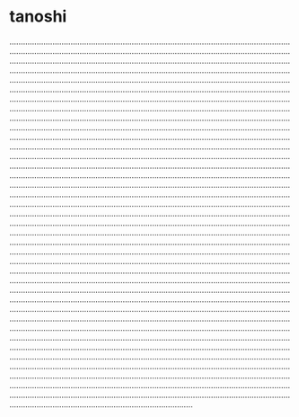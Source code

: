# tanoshi

.........................................................................................................................................................................................................................................................................................................................................................................................................................................................................................................................................................................................................................................................................................................................................................................................................................................................................................................................................................................................................................................................................................................................................................................................................................................................................................................................................................................................................................................................................................................................................................................................................................................................................................................................................................................................................................................................................................................................................................................................................................................................................................................................................................................................................................................................................................................................................................................................................................................................................................................................................................................................................................................................................................................................................................................................................................................................................................................................................................................................................................................................................................................................................................................................................................................................................................................................................................................................................................................................................................................................................................................................................................................................................................................................................................................................................................................................................................................................................................................................................................................................................................................................................................................................................................................................................................................................................................................................................................................................................................................................................................................................................................................................................................................................................................................................................................................................................................................................................................................................